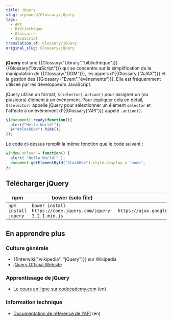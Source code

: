 ```yaml
---
title: jQuery
slug: orphaned/Glossary/jQuery
tags:
  - API
  - Bibliothèque
  - Glossaire
  - JavaScript
translation_of: Glossary/jQuery
original_slug: Glossary/jQuery
---
```

**jQuery** est une  {{Glossary("Library","bibliothèque")}} {{Glossary("JavaScript")}} qui se concentre sur la simplification de la manipulation de {{Glossary("DOM")}}, les appels d'{{Glossary ("AJAX")}} et la gestion des {{Glossary ("Event","évènements")}}. Elle est fréquemment utilisée par les développeurs JavaScript.

jQuery utilise un format, `$(selector).action()` pour assigner un (ou plusieurs) élément à un évènement. Pour expliquer cela en détail, `$(selector)` appelle jQuery pour sélectionner un élément `selector` et l'affecte à un évènement d'{{Glossary("API")}} appelé `.action()`.

```js
$(document).ready(function(){
  alert("Hello World!");
  $("#blackBox").hide();
});
```

Le code ci-dessus remplit la même fonction que le code suivant :

```js
window.onload = function() {
  alert( "Hello World!" );
  document.getElementById("blackBox").style.display = "none";
};
```

## Télécharger jQuery

| **npm**              | bower (solo file)                                           | Google CDN                                                         |
| -------------------- | ----------------------------------------------------------- | ------------------------------------------------------------------ |
| `npm install jquery` | `bower install https://code.jquery.com/jquery-3.2.1.min.js` | `https://ajax.googleapis.com/ajax/libs/jquery/3.2.1/jquery.min.js` |

## En apprendre plus

### Culture générale

- {{Interwiki("wikipedia", "jQuery")}} sur Wikipedia
- [jQuery Official Website](https://jquery.com/)

### Apprentissage de jQuery

- [Le cours en ligne sur codecademy.com](https://www.codecademy.com/learn/jquery) (en)

### Information technique

- [Documentation de référence de l'API](https://api.jquery.com/) (en)
